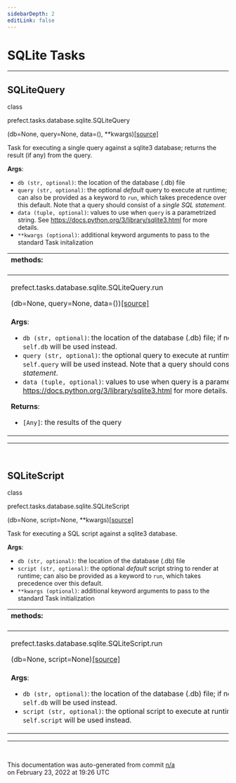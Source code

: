 ```yaml
---
sidebarDepth: 2
editLink: false
---
```

# SQLite Tasks
---
 ## SQLiteQuery
 <div class='class-sig' id='prefect-tasks-database-sqlite-sqlitequery'><p class="prefect-sig">class </p><p class="prefect-class">prefect.tasks.database.sqlite.SQLiteQuery</p>(db=None, query=None, data=(), **kwargs)<span class="source"><a href="https://github.com/PrefectHQ/prefect/blob/master/src/prefect/tasks/database/sqlite.py#L9">[source]</a></span></div>

Task for executing a single query against a sqlite3 database; returns the result (if any) from the query.

**Args**:     <ul class="args"><li class="args">`db (str, optional)`: the location of the database (.db) file     </li><li class="args">`query (str, optional)`: the optional _default_ query to execute at runtime;         can also be provided as a keyword to `run`, which takes precedence over this default.         Note that a query should consist of a _single SQL statement_.     </li><li class="args">`data (tuple, optional)`: values to use when `query` is a parametrized string. See         https://docs.python.org/3/library/sqlite3.html for more details.     </li><li class="args">`**kwargs (optional)`: additional keyword arguments to pass to the         standard Task initalization</li></ul>

|methods: &nbsp;&nbsp;&nbsp;&nbsp;&nbsp;&nbsp;&nbsp;&nbsp;&nbsp;&nbsp;&nbsp;&nbsp;&nbsp;&nbsp;&nbsp;&nbsp;&nbsp;&nbsp;&nbsp;&nbsp;&nbsp;&nbsp;&nbsp;&nbsp;&nbsp;&nbsp;&nbsp;&nbsp;&nbsp;&nbsp;&nbsp;&nbsp;&nbsp;&nbsp;&nbsp;&nbsp;&nbsp;&nbsp;&nbsp;&nbsp;&nbsp;&nbsp;&nbsp;&nbsp;&nbsp;&nbsp;&nbsp;&nbsp;&nbsp;&nbsp;&nbsp;&nbsp;&nbsp;&nbsp;&nbsp;&nbsp;&nbsp;&nbsp;&nbsp;&nbsp;&nbsp;&nbsp;&nbsp;&nbsp;&nbsp;&nbsp;&nbsp;&nbsp;&nbsp;&nbsp;&nbsp;&nbsp;&nbsp;&nbsp;&nbsp;&nbsp;&nbsp;&nbsp;&nbsp;&nbsp;&nbsp;&nbsp;&nbsp;&nbsp;&nbsp;&nbsp;&nbsp;&nbsp;&nbsp;&nbsp;&nbsp;&nbsp;&nbsp;&nbsp;&nbsp;&nbsp;&nbsp;&nbsp;&nbsp;&nbsp;&nbsp;&nbsp;&nbsp;&nbsp;&nbsp;&nbsp;&nbsp;&nbsp;&nbsp;&nbsp;&nbsp;&nbsp;&nbsp;&nbsp;&nbsp;&nbsp;&nbsp;&nbsp;&nbsp;&nbsp;&nbsp;&nbsp;&nbsp;&nbsp;&nbsp;&nbsp;&nbsp;&nbsp;&nbsp;&nbsp;&nbsp;&nbsp;&nbsp;&nbsp;&nbsp;&nbsp;&nbsp;&nbsp;&nbsp;&nbsp;&nbsp;&nbsp;&nbsp;&nbsp;&nbsp;&nbsp;&nbsp;&nbsp;&nbsp;&nbsp;|
|:----|
 | <div class='method-sig' id='prefect-tasks-database-sqlite-sqlitequery-run'><p class="prefect-class">prefect.tasks.database.sqlite.SQLiteQuery.run</p>(db=None, query=None, data=())<span class="source"><a href="https://github.com/PrefectHQ/prefect/blob/master/src/prefect/tasks/database/sqlite.py#L33">[source]</a></span></div>
<p class="methods">**Args**:     <ul class="args"><li class="args">`db (str, optional)`: the location of the database (.db) file;         if not provided, `self.db` will be used instead.     </li><li class="args">`query (str, optional)`: the optional query to execute at runtime;         if not provided, `self.query` will be used instead. Note that a         query should consist of a _single SQL statement_.     </li><li class="args">`data (tuple, optional)`: values to use when query is a parametrized string. See         https://docs.python.org/3/library/sqlite3.html for more details.</li></ul> **Returns**:     <ul class="args"><li class="args">`[Any]`: the results of the query</li></ul></p>|

---
<br>

 ## SQLiteScript
 <div class='class-sig' id='prefect-tasks-database-sqlite-sqlitescript'><p class="prefect-sig">class </p><p class="prefect-class">prefect.tasks.database.sqlite.SQLiteScript</p>(db=None, script=None, **kwargs)<span class="source"><a href="https://github.com/PrefectHQ/prefect/blob/master/src/prefect/tasks/database/sqlite.py#L58">[source]</a></span></div>

Task for executing a SQL script against a sqlite3 database.

**Args**:     <ul class="args"><li class="args">`db (str, optional)`: the location of the database (.db) file     </li><li class="args">`script (str, optional)`: the optional _default_ script string to render at runtime;         can also be provided as a keyword to `run`, which takes precedence over this default.     </li><li class="args">`**kwargs (optional)`: additional keyword arguments to pass to the         standard Task initialization</li></ul>

|methods: &nbsp;&nbsp;&nbsp;&nbsp;&nbsp;&nbsp;&nbsp;&nbsp;&nbsp;&nbsp;&nbsp;&nbsp;&nbsp;&nbsp;&nbsp;&nbsp;&nbsp;&nbsp;&nbsp;&nbsp;&nbsp;&nbsp;&nbsp;&nbsp;&nbsp;&nbsp;&nbsp;&nbsp;&nbsp;&nbsp;&nbsp;&nbsp;&nbsp;&nbsp;&nbsp;&nbsp;&nbsp;&nbsp;&nbsp;&nbsp;&nbsp;&nbsp;&nbsp;&nbsp;&nbsp;&nbsp;&nbsp;&nbsp;&nbsp;&nbsp;&nbsp;&nbsp;&nbsp;&nbsp;&nbsp;&nbsp;&nbsp;&nbsp;&nbsp;&nbsp;&nbsp;&nbsp;&nbsp;&nbsp;&nbsp;&nbsp;&nbsp;&nbsp;&nbsp;&nbsp;&nbsp;&nbsp;&nbsp;&nbsp;&nbsp;&nbsp;&nbsp;&nbsp;&nbsp;&nbsp;&nbsp;&nbsp;&nbsp;&nbsp;&nbsp;&nbsp;&nbsp;&nbsp;&nbsp;&nbsp;&nbsp;&nbsp;&nbsp;&nbsp;&nbsp;&nbsp;&nbsp;&nbsp;&nbsp;&nbsp;&nbsp;&nbsp;&nbsp;&nbsp;&nbsp;&nbsp;&nbsp;&nbsp;&nbsp;&nbsp;&nbsp;&nbsp;&nbsp;&nbsp;&nbsp;&nbsp;&nbsp;&nbsp;&nbsp;&nbsp;&nbsp;&nbsp;&nbsp;&nbsp;&nbsp;&nbsp;&nbsp;&nbsp;&nbsp;&nbsp;&nbsp;&nbsp;&nbsp;&nbsp;&nbsp;&nbsp;&nbsp;&nbsp;&nbsp;&nbsp;&nbsp;&nbsp;&nbsp;&nbsp;&nbsp;&nbsp;&nbsp;&nbsp;&nbsp;&nbsp;|
|:----|
 | <div class='method-sig' id='prefect-tasks-database-sqlite-sqlitescript-run'><p class="prefect-class">prefect.tasks.database.sqlite.SQLiteScript.run</p>(db=None, script=None)<span class="source"><a href="https://github.com/PrefectHQ/prefect/blob/master/src/prefect/tasks/database/sqlite.py#L75">[source]</a></span></div>
<p class="methods">**Args**:     <ul class="args"><li class="args">`db (str, optional)`: the location of the database (.db) file;         if not provided, `self.db` will be used instead.     </li><li class="args">`script (str, optional)`: the optional script to execute at runtime;         if not provided, `self.script` will be used instead.</li></ul></p>|

---
<br>


<p class="auto-gen">This documentation was auto-generated from commit <a href='https://github.com/PrefectHQ/prefect/commit/n/a'>n/a</a> </br>on February 23, 2022 at 19:26 UTC</p>